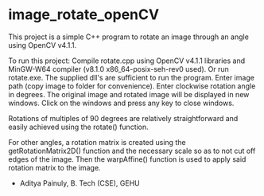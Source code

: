 # image_rotate_openCV
This project is a simple C++ program to rotate an image through an angle using OpenCV v4.1.1.

To run this project:
Compile rotate.cpp using OpenCV v4.1.1 libraries and MinGW-W64 compiler (v8.1.0 x86_64-posix-seh-rev0 used).
Or run rotate.exe. The supplied dll's are sufficient to run the program.
Enter image path (copy image to folder for convenience).
Enter clockwise rotation angle in degrees.
The original image and rotated image will be displayed in new windows.
Click on the windows and press any key to close windows.

Rotations of multiples of 90 degrees are relatively straightforward and easily achieved using the rotate() function.

For other angles, a rotation matrix is created using the getRotationMatrix2D() function and the necessary scale so as to not cut off edges of the image. Then the warpAffine() function is used to apply said rotation matrix to the image.

- Aditya Painuly, B. Tech (CSE), GEHU
